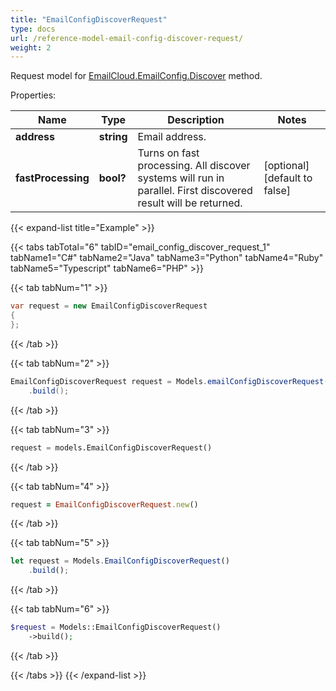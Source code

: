 ```yaml
---
title: "EmailConfigDiscoverRequest"
type: docs
url: /reference-model-email-config-discover-request/
weight: 2
---
```


Request model for [EmailCloud.EmailConfig.Discover](/email/reference-email-config-api/#discover) method.

Properties:

Name | Type | Description | Notes
---- | ---- | ----------- | -----
**address** |**string**|Email address. |
**fastProcessing** |**bool?**|Turns on fast processing. All discover systems will run in parallel. First discovered result will be returned.              |[optional] [default to false]

{{< expand-list title="Example" >}}

{{< tabs tabTotal="6" tabID="email_config_discover_request_1" tabName1="C#" tabName2="Java" tabName3="Python" tabName4="Ruby" tabName5="Typescript" tabName6="PHP" >}}

{{< tab tabNum="1" >}}

```csharp
var request = new EmailConfigDiscoverRequest
{ 
};
```

{{< /tab >}}

{{< tab tabNum="2" >}}

```java
EmailConfigDiscoverRequest request = Models.emailConfigDiscoverRequest()
    .build();
```

{{< /tab >}}

{{< tab tabNum="3" >}}

```python
request = models.EmailConfigDiscoverRequest()
```

{{< /tab >}}

{{< tab tabNum="4" >}}

```ruby
request = EmailConfigDiscoverRequest.new()
```

{{< /tab >}}

{{< tab tabNum="5" >}}

```typescript
let request = Models.EmailConfigDiscoverRequest()
    .build();
```

{{< /tab >}}

{{< tab tabNum="6" >}}

```php
$request = Models::EmailConfigDiscoverRequest()
    ->build();
```

{{< /tab >}}

{{< /tabs >}}
{{< /expand-list >}}

